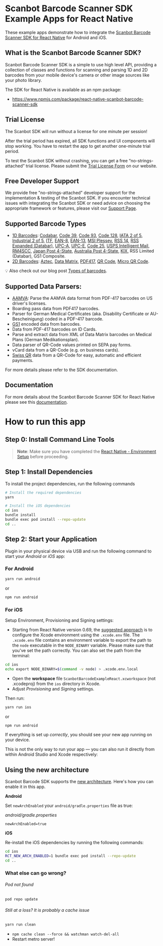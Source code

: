 # Scanbot Barcode Scanner SDK Example Apps for React Native
These example apps demonstrate how to integrate the [Scanbot Barcode Scanner SDK for React Native](https://scanbot.io/developer/react-native-barcode-scanner/) for Android and iOS.


## What is the Scanbot Barcode Scanner SDK?

Scanbot Barcode Scanner SDK is a simple to use high level API, providing a collection of classes and functions for scanning and parsing 1D and 2D barcodes from your mobile device's camera or other image sources like your photo library.

The SDK for React Native is available as an npm package:
- https://www.npmjs.com/package/react-native-scanbot-barcode-scanner-sdk

## Trial License

The Scanbot SDK will run without a license for one minute per session!

After the trial period has expired, all SDK functions and UI components will stop working. You have to restart the app to get another one-minute trial period.

To test the Scanbot SDK without crashing, you can get a free “no-strings-attached” trial license. Please submit the [Trial License Form](https://scanbot.io/trial/) on our website.

## Free Developer Support

We provide free "no-strings-attached" developer support for the implementation & testing of the Scanbot SDK.
If you encounter technical issues with integrating the Scanbot SDK or need advice on choosing the appropriate
framework or features, please visit our [Support Page](https://docs.scanbot.io/support/).


## Supported Barcode Types

- [1D Barcodes](https://scanbot.io/products/barcode-software/1d-barcode-scanner/): [Codabar](https://scanbot.io/en/sdk/scanner-sdk/barcode-scanner-sdk/codabar), [Code 39](https://scanbot.io/en/sdk/scanner-sdk/barcode-scanner-sdk/code-39), [Code 93](https://scanbot.io/products/barcode-software/1d-barcode-scanner/code-93/), [Code 128](https://scanbot.io/products/barcode-software/1d-barcode-scanner/code-128/), [IATA 2 of 5](https://scanbot.io/products/barcode-software/1d-barcode-scanner/standard-2-of-5/), [Industrial 2 of 5](https://scanbot.io/products/barcode-software/1d-barcode-scanner/industrial-2-of-5/), [ITF](https://scanbot.io/en/sdk/scanner-sdk/barcode-scanner-sdk/itf), [EAN-8](https://scanbot.io/products/barcode-software/1d-barcode-scanner/ean-8), [EAN-13](https://scanbot.io/en/sdk/scanner-sdk/barcode-scanner-sdk/ean-code), [MSI Plessey](https://scanbot.io/en/sdk/scanner-sdk/barcode-scanner-sdk/msi-plessey), [RSS 14](https://scanbot.io/products/barcode-software/1d-barcode-scanner/gs1-databar/), [RSS Expanded (Databar)](https://scanbot.io/products/barcode-software/1d-barcode-scanner/rss-expanded/), [UPC-A](https://scanbot.io/products/barcode-software/1d-barcode-scanner/upc/), [UPC-E](https://scanbot.io/products/barcode-software/1d-barcode-scanner/upc-e/), [Code 25](https://scanbot.io/products/barcode-software/1d-barcode-scanner/code-25/), [USPS Intelligent Mail](https://scanbot.io/products/barcode-software/1d-barcode-scanner/intelligent-mail-barcode/), [RM4SCC](https://scanbot.io/products/barcode-software/1d-barcode-scanner/rm4scc/), [Japan Post 4-State](https://scanbot.io/products/barcode-software/1d-barcode-scanner/japan-post-4-state-customer-code/), [Australia Post 4-State](https://scanbot.io/products/barcode-software/1d-barcode-scanner/australia-post-4-state-customer-code/), [KIX](https://scanbot.io/products/barcode-software/1d-barcode-scanner/kix/), RSS Limited (Databar), GS1 Composite.
- [2D Barcodes](https://scanbot.io/products/barcode-software/2d-barcode-scanner/): [Aztec](https://scanbot.io/en/sdk/scanner-sdk/barcode-scanner-sdk/aztec), [Data Matrix](https://scanbot.io/en/sdk/scanner-sdk/barcode-scanner-sdk/datamatrix), [PDF417](https://scanbot.io/products/barcode-software/2d-barcode-scanner/pdf417/), [QR Code](https://scanbot.io/products/barcode-software/2d-barcode-scanner/qr-code/), [Micro QR Code](https://scanbot.io/products/barcode-software/2d-barcode-scanner/micro-qr-code/).

💡 Also check out our blog post [Types of barcodes](https://scanbot.io/blog/types-of-barcodes/).


## Supported Data Parsers:

- [AAMVA](https://scanbot.io/blog/drivers-license-barcode-parser/): Parse the AAMVA data format from PDF-417 barcodes on US driver's licenses.
- Boarding pass data from PDF417 barcodes.
- Parser for German Medical Certificates (aka. Disability Certificate or AU-Bescheinigung) coded in a PDF-417 barcode.
- [GS1](https://scanbot.io/products/barcode-software/1d-barcode-scanner/gs1-databar/) encoded data from barcodes.
- Data from PDF-417 barcodes on ID Cards.
- Parse and extract data from XML of Data Matrix barcodes on Medical Plans (German Medikationsplan).
- Data parser of QR-Code values printed on SEPA pay forms.
- vCard data from a QR-Code (e.g. on business cards).
- [Swiss QR](https://scanbot.io/products/barcode-software/2d-barcode-scanner/swiss-qr/) data from a QR-Code for easy, automatic and efficient payments.

For more details please refer to the SDK documentation.


## Documentation

For more details about the Scanbot Barcode Scanner SDK for React Native please see this
[documentation](https://docs.scanbot.io/barcode-scanner-sdk/react-native/introduction/).

# How to run this app

## Step 0: Install Command Line Tools

>**Note**: Make sure you have completed the [React Native - Environment Setup](https://reactnative.dev/docs/set-up-your-environment) before proceeding.

## Step 1: Install Dependencies

To install the project dependencies, run the following commands

```bash
# Install the required dependencies
yarn

# Install the iOS dependencies
cd ios 
bundle install
bundle exec pod install --repo-update
cd ..
```

## Step 2: Start your Application

Plugin in your physical device via USB and run the following command to start your _Android_ or _iOS_ app:

### For Android

```bash
yarn run android
```
or 
```bash
npm run android
```

### For iOS

Setup Environment, Provisioning and Signing settings:

- Starting from React Native version 0.69, the [suggested approach](https://reactnative.dev/docs/set-up-your-environment?platform=ios#optional-configuring-your-environment) is to configure the Xcode environment using the `.xcode.env` file. The `.xcode.env` file contains an environment variable to export the path to the `node` executable in the `NODE_BINARY` variable. Please make sure that you've set the path correctly. You can also set the path from the terminal:
  
```bash
cd ios
echo export NODE_BINARY=$(command -v node) > .xcode.env.local
```

- Open the **workspace** file `ScanbotBarcodeExampleReact.xcworkspace` (not .xcodeproj) from the `ios` directory in Xcode.
- Adjust *Provisioning* and *Signing* settings.

Then run:

```bash
yarn run ios
```
or
```bash
npm run android
```

If everything is set up _correctly_, you should see your new app running on your device.

This is not the only way to run your app — you can also run it directly from within Android Studio and Xcode respectively:

## Using the new architecture

Scanbot Barcode SDK supports the [new architecture](https://reactnative.dev/docs/new-architecture-intro). Here's how you can enable it in this app.

**Android**

Set `newArchEnabled` your `android/gradle.properties` file as true:

*android/gradle.properties*

```properties
newArchEnabled=true
```

**iOS**

Re-install the iOS dependencies by running the following commands:

```bash
cd ios
RCT_NEW_ARCH_ENABLED=1 bundle exec pod install --repo-update
cd ..
```

### What else can go wrong?

###### Pod not found

`pod repo update`

###### Still at a loss? It is probably a cache issue

```bash
yarn run clean
```
* `npm cache clean --force && watchman watch-del-all`
* Restart metro server!
